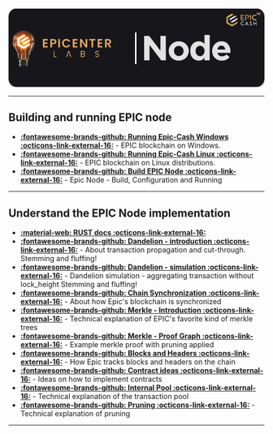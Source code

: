 #
![img](../assets/node-header.png)
<hr />

## Building and running EPIC node
- [**:fontawesome-brands-github: Running Epic-Cash Windows :octicons-link-external-16:**](https://github.com/EpicCash/epic/blob/master/doc/windows.org) - EPIC blockchain on Windows.
- [**:fontawesome-brands-github: Running Epic-Cash Linux :octicons-link-external-16:**](https://github.com/EpicCash/epic/blob/master/doc/running.org) - EPIC blockchain on Linux distributions.
- [**:fontawesome-brands-github: Build EPIC Node :octicons-link-external-16:**](https://github.com/EpicCash/epic/blob/master/doc/build.md) - Epic Node - Build, Configuration and Running

<hr />

## Understand the EPIC Node implementation
- [**:material-web: RUST docs :octicons-link-external-16:**](https://docs.epic-radar.com/node/epic_api)
- [**:fontawesome-brands-github: Dandelion - introduction :octicons-link-external-16:**](https://github.com/EpicCash/epic/blob/master/doc/dandelion/dandelion.md) - About transaction propagation and cut-through. Stemming and fluffing!
- [**:fontawesome-brands-github: Dandelion - simulation :octicons-link-external-16:**](https://github.com/EpicCash/epic/blob/master/doc/dandelion/simulation.md) - Dandelion simulation - aggregating transaction without lock_height Stemming and fluffing!
- [**:fontawesome-brands-github: Chain Synchronization :octicons-link-external-16:**](https://github.com/EpicCash/epic/blob/master/doc/chain/chain_sync.md) - About how Epic's blockchain is synchronized
- [**:fontawesome-brands-github: Merkle - Introduction :octicons-link-external-16:**](https://github.com/EpicCash/epic/blob/master/doc/merkle.md) - Technical explanation of EPIC's favorite kind of merkle trees
- [**:fontawesome-brands-github: Merkle - Proof Graph :octicons-link-external-16:**](https://github.com/EpicCash/epic/blob/master/doc/merkle_proof/merkle_proof.png) - Example merkle proof with pruning applied
- [**:fontawesome-brands-github: Blocks and Headers :octicons-link-external-16:**](https://github.com/EpicCash/epic/blob/master/doc/chain/blocks_and_headers.md) - How Epic tracks blocks and headers on the chain
- [**:fontawesome-brands-github: Contract ideas :octicons-link-external-16:**](https://github.com/EpicCash/epic/blob/master/doc/contract_ideas.md) - Ideas on how to implement contracts
- [**:fontawesome-brands-github: Internal Pool :octicons-link-external-16:**](https://github.com/EpicCash/epic/blob/master/doc/internal/pool.md) - Technical explanation of the transaction pool
- [**:fontawesome-brands-github: Pruning :octicons-link-external-16:**](https://github.com/EpicCash/epic/blob/master/doc/pruning.md) - Technical explanation of pruning

<hr />
